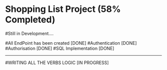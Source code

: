 # Shopping List Project (58% Completed)
#Still in Development....

#All EndPoint has been created [DONE]
#Authentication [DONE]
#Authorisation [DONE]
#SQL Implementation [DONE]
______________
#WRITING ALL THE VERBS LOGIC [IN PROGRESS]
